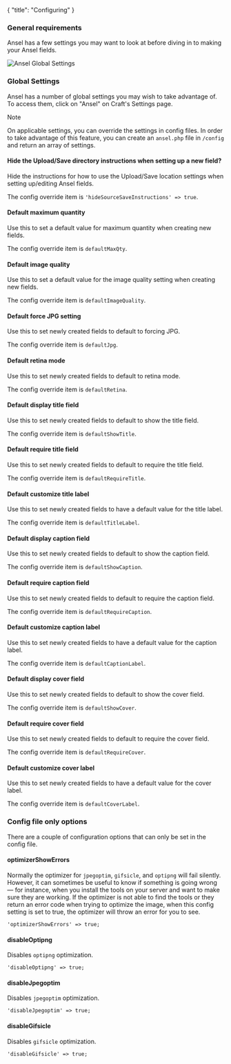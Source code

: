 {
    "title": "Configuring"
}

### General requirements

Ansel has a few settings you may want to look at before diving in to making your Ansel fields.

<img alt="Ansel Global Settings" src="/uploads-static/software/ansel-craft/documentation/ansel-craft-2-settings-page.png" srcset="/uploads-static/software/ansel-craft/documentation/ansel-craft-2-settings-page.png 1x, /uploads-static/software/ansel-craft/documentation/ansel-craft-2-settings-page-2x.png 2x">

### Global Settings

Ansel has a number of global settings you may wish to take advantage of. To access them, click on "Ansel" on Craft's Settings page.

<div class="Note">
    <div class="Note__Title">
        Note
    </div>
    <div class="Note__Body">
        <p>On applicable settings, you can override the settings in config files. In order to take advantage of this feature, you can create an <code>ansel.php</code> file in <code>/config</code> and return an array of settings.</p>
    </div>
</div>

#### Hide the Upload/Save directory instructions when setting up a new field?

Hide the instructions for how to use the Upload/Save location settings when setting up/editing Ansel fields.

The config override item is `'hideSourceSaveInstructions' => true`.

#### Default maximum quantity

Use this to set a default value for maximum quantity when creating new fields.

The config override item is `defaultMaxQty`.

#### Default image quality

Use this to set a default value for the image quality setting when creating new fields.

The config override item is `defaultImageQuality`.

#### Default force JPG setting

Use this to set newly created fields to default to forcing JPG.

The config override item is `defaultJpg`.

#### Default retina mode

Use this to set newly created fields to default to retina mode.

The config override item is `defaultRetina`.

#### Default display title field

Use this to set newly created fields to default to show the title field.

The config override item is `defaultShowTitle`.

#### Default require title field

Use this to set newly created fields to default to require the title field.

The config override item is `defaultRequireTitle`.

#### Default customize title label

Use this to set newly created fields to have a default value for the title label.

The config override item is `defaultTitleLabel`.

#### Default display caption field

Use this to set newly created fields to default to show the caption field.

The config override item is `defaultShowCaption`.

#### Default require caption field

Use this to set newly created fields to default to require the caption field.

The config override item is `defaultRequireCaption`.

#### Default customize caption label

Use this to set newly created fields to have a default value for the caption label.

The config override item is `defaultCaptionLabel`.

#### Default display cover field

Use this to set newly created fields to default to show the cover field.

The config override item is `defaultShowCover`.

#### Default require cover field

Use this to set newly created fields to default to require the cover field.

The config override item is `defaultRequireCover`.

#### Default customize cover label

Use this to set newly created fields to have a default value for the cover label.

The config override item is `defaultCoverLabel`.

### Config file only options

There are a couple of configuration options that can only be set in the config file.

#### optimizerShowErrors

Normally the optimizer for `jpegoptim`, `gifsicle`, and `optipng` will fail silently. However, it can sometimes be useful to know if something is going wrong — for instance, when you install the tools on your server and want to make sure they are working. If the optimizer is not able to find the tools or they return an error code when trying to optimize the image, when this config setting is set to true, the optimizer will throw an error for you to see.

`'optimizerShowErrors' => true;`

#### disableOptipng

Disables `optipng` optimization.

`'disableOptipng' => true;`

#### disableJpegoptim

Disables `jpegoptim` optimization.

`'disableJpegoptim' => true;`

#### disableGifsicle

Disables `gifsicle` optimization.

`'disableGifsicle' => true;`
